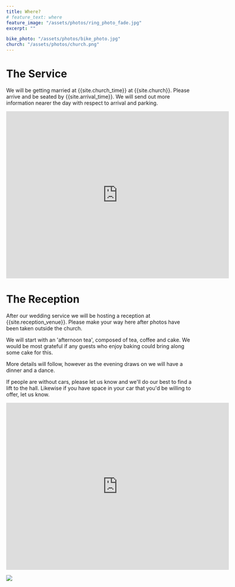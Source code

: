 ```yaml
---
title: Where?
# feature_text: where
feature_image: "/assets/photos/ring_photo_fade.jpg"
excerpt: ""

bike_photo: "/assets/photos/bike_photo.jpg"
church: "/assets/photos/church.png"
---
```


# The Service

<!-- Proin sed viverra nunc. Sed sed tempus nunc, in finibus est. Quisque ut justo lobortis, commodo tortor blandit, aliquet ligula. Nunc in aliquam justo, ut feugiat lectus. Praesent non odio tellus. Nulla vitae eleifend orci, ac blandit velit. Maecenas lacus ante, suscipit vitae arcu nec, tincidunt tristique nisi. Duis maximus euismod lorem, ut pulvinar orci euismod ac. -->

We will be getting married at {{site.church_time}} at {{site.church}}. Please arrive and be seated by {{site.arrival_time}}. We will send out more information nearer the day with respect to arrival and parking.

<center>
<iframe src="https://www.google.com/maps/embed?pb=!1m18!1m12!1m3!1d2496.221427143065!2d0.5783530160768495!3d51.27024307959688!2m3!1f0!2f0!3f0!3m2!1i1024!2i768!4f13.1!3m3!1m2!1s0x47df2de60ae672b1%3A0x421b217d1c8aab08!2sHoly%20Cross%20Church%2C%20Bearsted!5e0!3m2!1sen!2suk!4v1651874727530!5m2!1sen!2suk" width="600" height="450" style="border:0;" allowfullscreen="" loading="lazy" referrerpolicy="no-referrer-when-downgrade"></iframe>
</center>

<!-- # Afternoon Tea


The church service will be followed by tea, coffee and cake. Weather permitting this will take place in Bearsted; we will advise nearer the time as we may move this to the reception venue.

We would be most grateful if some guests who enjoy baking could bring along some cake for this. -->

# The Reception

<!-- Suspendisse vestibulum mollis dolor. Nullam commodo volutpat quam, non mollis ex dignissim vel. Praesent lorem sapien, auctor quis ultricies ac, congue a ante. Quisque metus felis, mollis eu magna eget, ultrices consequat nulla. Phasellus interdum mauris quis elit laoreet, et semper dolor vulputate. -->

After our wedding service we will be hosting a reception at {{site.reception_venue}}. Please make your way here after photos have been taken outside the church.

We will start with an 'afternoon tea', composed of tea, coffee and cake. We would be most grateful if any guests who enjoy baking could bring along some cake for this.

More details will follow, however as the evening draws on we will have a dinner and a dance.

If people are without cars, please let us know and we'll do our best to find a lift to the hall. Likewise if you have space in your car that you'd be willing to offer, let us know.

<center>
<iframe src="https://www.google.com/maps/embed?pb=!1m18!1m12!1m3!1d2497.6512192744362!2d0.6798047159177791!3d51.243918037754206!2m3!1f0!2f0!3f0!3m2!1i1024!2i768!4f13.1!3m3!1m2!1s0x47df296a49f61b3d%3A0x5b2f19dcf41dd575!2sHarrietsham%20Village%20Hall!5e0!3m2!1sen!2suk!4v1651874798218!5m2!1sen!2suk" width="600" height="450" style="border:0;" allowfullscreen="" loading="lazy" referrerpolicy="no-referrer-when-downgrade"></iframe>
</center>

<img
src="{{ page.bike_photo | prepend: site.baseurl | replace: '//', '/' }}"
/>
